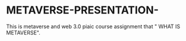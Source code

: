# METAVERSE-PRESENTATION-
This is metaverse and web 3.0 piaic course assignment that " WHAT IS METAVERSE". 
